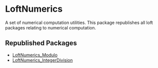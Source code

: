 # LoftNumerics

A set of numerical computation utilities. This package republishes all loft packages relating to numerical computation.

## Republished Packages

- [LoftNumerics_Modulo](https://github.com/loftware/modulo)
- [LoftNumerics_IntegerDivision](https://github.com/loftware/integer-division)
